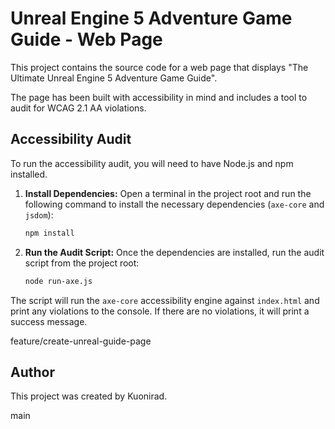 # Unreal Engine 5 Adventure Game Guide - Web Page

This project contains the source code for a web page that displays "The Ultimate Unreal Engine 5 Adventure Game Guide".

The page has been built with accessibility in mind and includes a tool to audit for WCAG 2.1 AA violations.

## Accessibility Audit

To run the accessibility audit, you will need to have Node.js and npm installed.

1.  **Install Dependencies:**
    Open a terminal in the project root and run the following command to install the necessary dependencies (`axe-core` and `jsdom`):
    ```bash
    npm install
    ```

2.  **Run the Audit Script:**
    Once the dependencies are installed, run the audit script from the project root:
    ```bash
    node run-axe.js
    ```

The script will run the `axe-core` accessibility engine against `index.html` and print any violations to the console. If there are no violations, it will print a success message.

feature/create-unreal-guide-page

## Author

This project was created by Kuonirad.

main